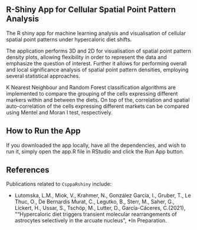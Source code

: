 ## R-Shiny App for Cellular Spatial Point Pattern Analysis
The R shiny app for machine learning analysis and visualisation of cellular spatial point patterns under hypercaloric diet shifts.

The application performs 3D and 2D for visualisation of spatial point pattern density plots, allowing flexibility in order to represent the data and emphasize the question of interest. Further it allows for performing overall and local significance analysis of spatial point pattern densities, employing several statistical approaches.

K Nearest Neighbour and Random Forest classification algorithms are implemented to compare the grouping of the cells expressing different markers within and between the diets. On top of the, correlation and spatial auto-correlation of the cells expressing different markets can be compared using Mentel and Moran I test, respectively.

## How to Run the App
If you downloaded the app locally, have all the dependencies, and wish to run it, simply open the app.R file in RStudio and click the Run App button.

## References

Publications related to `CsppaRshiny` include:

- Lutomska, L.M., Miok, V., Krahmer, N., González García, I., Gruber, T., Le Thuc, O., De Bernardis Murat, C., Legutko, B., Sterr, M., Saher, G., Lickert, H., Ussar, S., Tschöp, M., Lutter, D., García-Cáceres, C.(2021), "“Hypercaloric diet triggers transient molecular rearrangements of astrocytes selectively in the arcuate nucleus", *In Preparation.

